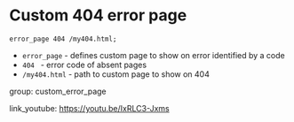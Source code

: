 # Custom 404 error page

```nginx
error_page 404 /my404.html;
```

- `error_page` - defines custom page to show on error identified by a code
- `404 ` - error code of absent pages
- `/my404.html` - path to custom page to show on 404

group: custom_error_page


link_youtube: https://youtu.be/IxRLC3-Jxms

